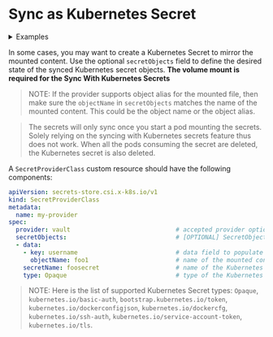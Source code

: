 # Sync as Kubernetes Secret

<details>
<summary>Examples</summary>

- `SecretProviderClass`

```yaml
apiVersion: secrets-store.csi.x-k8s.io/v1
kind: SecretProviderClass
metadata:
  name: azure-sync
spec:
  provider: azure
  secretObjects:                                 # [OPTIONAL] SecretObject defines the desired state of synced K8s secret objects
  - secretName: foosecret
    type: Opaque
    labels:                                   
      environment: "test"
    data: 
    - objectName: secretalias                    # name of the mounted content to sync. this could be the object name or object alias 
      key: username
  parameters:
    usePodIdentity: "true"                      
    keyvaultName: "$KEYVAULT_NAME"               # the name of the KeyVault
    objects: |
      array:
        - |
          objectName: $SECRET_NAME
          objectType: secret                     # object types: secret, key or cert
          objectAlias: secretalias
          objectVersion: $SECRET_VERSION         # [OPTIONAL] object versions, default to latest if empty
        - |
          objectName: $KEY_NAME
          objectType: key
          objectVersion: $KEY_VERSION
    tenantId: "tid"                             # the tenant ID of the KeyVault
```

- `Pod` yaml

```yaml
kind: Pod
apiVersion: v1
metadata:
  name: secrets-store-inline
spec:
  containers:
    - name: busybox
      image: k8s.gcr.io/e2e-test-images/busybox:1.29
      command:
      - "/bin/sleep"
      - "10000"
      volumeMounts:
      - name: secrets-store01-inline
        mountPath: "/mnt/secrets-store"
        readOnly: true
  volumes:
    - name: secrets-store01-inline
      csi:
        driver: secrets-store.csi.k8s.io
        readOnly: true
        volumeAttributes:
          secretProviderClass: "azure-sync"
```

</details>

In some cases, you may want to create a Kubernetes Secret to mirror the mounted content. Use the optional `secretObjects` field to define the desired state of the synced Kubernetes secret objects. **The volume mount is required for the Sync With Kubernetes Secrets**
> NOTE: If the provider supports object alias for the mounted file, then make sure the `objectName` in `secretObjects` matches the name of the mounted content. This could be the object name or the object alias.

> The secrets will only sync once you start a pod mounting the secrets. Solely relying on the syncing with Kubernetes secrets feature thus does not work. When all the pods consuming the secret are deleted, the Kubernetes secret is also deleted.

A `SecretProviderClass` custom resource should have the following components:

```yaml
apiVersion: secrets-store.csi.x-k8s.io/v1
kind: SecretProviderClass
metadata:
  name: my-provider
spec:
  provider: vault                             # accepted provider options: azure or vault or gcp or akeyless
  secretObjects:                              # [OPTIONAL] SecretObject defines the desired state of synced K8s secret objects
  - data:
    - key: username                           # data field to populate
      objectName: foo1                        # name of the mounted content to sync. this could be the object name or the object alias
    secretName: foosecret                     # name of the Kubernetes Secret object
    type: Opaque                              # type of the Kubernetes Secret object e.g. Opaque, kubernetes.io/tls
```

> NOTE: Here is the list of supported Kubernetes Secret types: `Opaque`, `kubernetes.io/basic-auth`, `bootstrap.kubernetes.io/token`, `kubernetes.io/dockerconfigjson`, `kubernetes.io/dockercfg`, `kubernetes.io/ssh-auth`, `kubernetes.io/service-account-token`, `kubernetes.io/tls`.  
